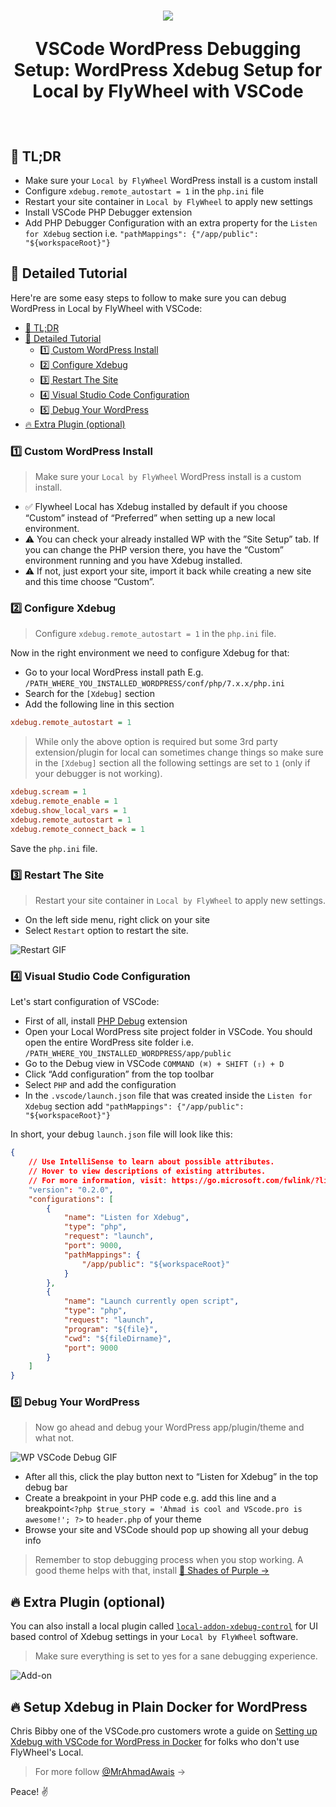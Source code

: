 <h1 align="center">
  <img src="https://on.ahmda.ws/qMzI/c" />

  VSCode WordPress Debugging Setup: WordPress Xdebug Setup for Local by FlyWheel with VSCode
</h1><br>

## 🚅 TL;DR

- Make sure your `Local by FlyWheel` WordPress install is a custom install
- Configure `xdebug.remote_autostart = 1` in the `php.ini` file
- Restart your site container in `Local by FlyWheel` to apply new settings
- Install VSCode PHP Debugger extension
- Add PHP Debugger Configuration with an extra property for the `Listen for Xdebug` section i.e. `"pathMappings": {"/app/public": "${workspaceRoot}"}`

## 🚥 Detailed Tutorial

Here're are some easy steps to follow to make sure you can debug WordPress in Local by FlyWheel with VSCode:

- [🚅 TL;DR](#%F0%9F%9A%85-tldr)
- [🚥 Detailed Tutorial](#%F0%9F%9A%A5-detailed-tutorial)
	- [1️⃣ Custom WordPress Install](#1%EF%B8%8F%E2%83%A3-custom-wordpress-install)
	- [2️⃣ Configure Xdebug](#2%EF%B8%8F%E2%83%A3-configure-xdebug)
	- [3️⃣ Restart The Site](#3%EF%B8%8F%E2%83%A3-restart-the-site)
	- [4️⃣ Visual Studio Code Configuration](#4%EF%B8%8F%E2%83%A3-visual-studio-code-configuration)
	- [5️⃣ Debug Your WordPress](#5%EF%B8%8F%E2%83%A3-debug-your-wordpress)
- [🔥 Extra Plugin (optional)](#%F0%9F%94%A5-extra-plugin-optional)

### 1️⃣ Custom WordPress Install

> Make sure your `Local by FlyWheel` WordPress install is a custom install.

- ✅ Flywheel Local has Xdebug installed by default if you choose “Custom” instead of “Preferred” when setting up a new local environment.
- ⚠️ You can check your already installed WP with the ”Site Setup” tab. If you can change the PHP version there, you have the “Custom” environment running and you have Xdebug installed.
- ⚠️ If not, just export your site, import it back while creating a new site and this time choose “Custom”.


### 2️⃣ Configure Xdebug

> Configure `xdebug.remote_autostart = 1` in the `php.ini` file.

Now in the right environment we need to configure Xdebug for that:

- Go to your local WordPress install path E.g. `/PATH_WHERE_YOU_INSTALLED_WORDPRESS/conf/php/7.x.x/php.ini`
- Search for the `[Xdebug]` section
- Add the following line in this section

```ini
xdebug.remote_autostart = 1
```

> While only the above option is required but some 3rd party extension/plugin for local can sometimes change things so make sure in the `[Xdebug]` section all the following settings are set to `1` (only if your debugger is not working).

```ini
xdebug.scream = 1
xdebug.remote_enable = 1
xdebug.show_local_vars = 1
xdebug.remote_autostart = 1
xdebug.remote_connect_back = 1
```

Save the `php.ini` file.

### 3️⃣  Restart The Site

> Restart your site container in `Local by FlyWheel` to apply new settings.

- On the left side menu, right click on your site
- Select `Restart` option to restart the site.

![Restart GIF](https://on.ahmda.ws/2d212283e762/c)

### 4️⃣  Visual Studio Code Configuration

Let's start configuration of VSCode:

- First of all, install [PHP Debug](https://marketplace.visualstudio.com/items?itemName=felixfbecker.php-debug) extension
- Open your Local WordPress site project folder in VSCode. You should open the entire WordPress site folder i.e. `/PATH_WHERE_YOU_INSTALLED_WORDPRESS/app/public`
- Go to the Debug view in VSCode `COMMAND (⌘) + SHIFT (⇧) + D`
- Click “Add configuration” from the top toolbar
- Select `PHP` and add the configuration
- In the `.vscode/launch.json` file that was created inside the `Listen for Xdebug` section add `"pathMappings": {"/app/public": "${workspaceRoot}"}`

In short, your debug `launch.json` file will look like this:

``` json
{
	// Use IntelliSense to learn about possible attributes.
	// Hover to view descriptions of existing attributes.
	// For more information, visit: https://go.microsoft.com/fwlink/?linkid=830387
	"version": "0.2.0",
	"configurations": [
		{
			"name": "Listen for Xdebug",
			"type": "php",
			"request": "launch",
			"port": 9000,
			"pathMappings": {
				"/app/public": "${workspaceRoot}"
			}
		},
		{
			"name": "Launch currently open script",
			"type": "php",
			"request": "launch",
			"program": "${file}",
			"cwd": "${fileDirname}",
			"port": 9000
		}
	]
}
```

### 5️⃣  Debug Your WordPress

> Now go ahead and debug your WordPress app/plugin/theme and what not.

![WP VSCode Debug GIF](https://on.ahmda.ws/43bea345c293/c)

- After all this, click the play button next to “Listen for Xdebug” in the top debug bar
- Create a breakpoint in your PHP code e.g. add this line and a breakpoint`<?php $true_story = 'Ahmad is cool and VScode.pro is awesome!'; ?>` to `header.php` of your theme
- Browse your site and VSCode should pop up showing all your debug info

>Remember to stop debugging process when you stop working. A good theme helps with that, install [🦄 Shades of Purple →](https://marketplace.visualstudio.com/items?itemName=ahmadawais.shades-of-purple)


## 🔥 Extra Plugin (optional)

You can also install a local plugin called [`local-addon-xdebug-control`](https://github.com/lucatume/local-addon-xdebug-control) for UI based control of Xdebug settings in your `Local by FlyWheel` software.

> Make sure everything is set to yes for a sane debugging experience.

![Add-on](https://on.ahmda.ws/9155be150de8/c)


## 🔥 Setup Xdebug in Plain Docker for WordPress

Chris Bibby one of the VSCode.pro customers wrote a guide on [Setting up Xdebug with VSCode for WordPress in Docker](https://medium.com/@cmbibby/how-to-setup-xdebug-in-vscode-for-wordpress-in-docker-5d5276421afc?sk=b100e535d2e06ef001e6d885d1ab4d43) for folks who don't use FlyWheel's Local.

> For more follow [@MrAhmadAwais](https://twitter.com/MrAhmadAwais/) →

Peace! ✌️
